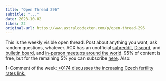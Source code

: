 ```yaml
---
title: "Open Thread 296"
subtitle: "..."
date: 2023-10-02
likes: 22
original-url: https://www.astralcodexten.com/p/open-thread-296
---
```

This is the weekly visible open thread. Post about anything you want, ask random questions, whatever. ACX has an unofficial [subreddit](https://www.reddit.com/r/slatestarcodex/), [Discord](https://discord.gg/RTKtdut), and [bulletin board](https://www.datasecretslox.com/index.php), and [in-person meetups around the world](https://www.lesswrong.com/community?filters%5B0%5D=SSC). 95% of content is free, but for the remaining 5% you can subscribe [here](https://astralcodexten.substack.com/subscribe?). Also:

 **1:** Comment of the week:[ <0174 discusses the increasing Czech fertility rates link.](https://www.astralcodexten.com/p/links-for-september-2023/comment/40863139)
